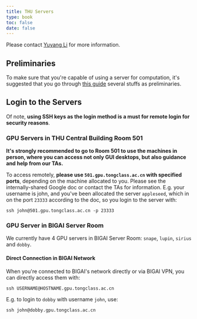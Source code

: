 ```yaml
---
title: THU Servers
type: book
toc: false
date: false
---
```


Please contact [Yuyang Li](https://yuyangli.com) for more information. 
<!-- more -->

## Preliminaries

To make sure that you're capable of using a server for computation, it's suggested that you go through [this guide](/info/gpu-servers/gpu-server-prelinilaries/) several stuffs as preliminaries.

## Login to the Servers

Of note, **using SSH keys as the login method is a must for remote login for security reasons**.

### GPU Servers in THU Central Building Room 501

**It's strongly recommended to go to Room 501 to use the machines in person, where you can access not only GUI desktops, but also guidance and help from our TAs.**

To access remotely, **please use `501.gpu.tongclass.ac.cn` with specified ports**, depending on the machine allocated to you. Please see the internally-shared Google doc or contact the TAs for information. E.g. your username is john, and you've been allocated the server `appleseed`, which in on the port `23333` according to the doc, so you login to the server with:

```shell
ssh john@501.gpu.tongclass.ac.cn -p 23333
```

### GPU Server in BIGAI Server Room

We currently have 4 GPU servers in BIGAI Server Room: `snape`, `lupin`, `sirius` and `dobby`.

#### Direct Connection in BIGAI Network

When you're connected to BIGAI's network directly or via BIGAI VPN, you can directly access them with:

```shell
ssh USERNAME@HOSTNAME.gpu.tongclass.ac.cn
```

E.g. to login to `dobby` with username `john`, use:

```shell
ssh john@dobby.gpu.tongclass.ac.cn
```
